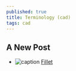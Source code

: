 ```yaml
---
published: true
title: Terminology (cad)
tags: cad
---
```

## A New Post

- ![caption](https://cad.onshape.com/help/Content/Resources/Images/icons/fillet-feature-iconLG.png) [Fillet](https://cad.onshape.com/help/Content/fillet.htm?tocpath=Part%20Studios%7CFeature%20Tools%7C_____7)



